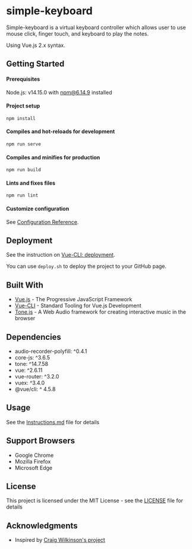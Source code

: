 # simple-keyboard

Simple-keyboard is a virtual keyboard controller which allows user to use mouse click, finger touch, and keyboard to play the notes. 

Using Vue.js 2.x syntax.

## Getting Started

#### Prerequisites

Node.js: v14.15.0 with npm@6.14.9 installed

#### Project setup

```
npm install
```

#### Compiles and hot-reloads for development

```
npm run serve
```

#### Compiles and minifies for production

```
npm run build
```

#### Lints and fixes files

```
npm run lint
```

#### Customize configuration

See [Configuration Reference](https://cli.vuejs.org/config/).

## Deployment

See the instruction on [Vue-CLI: deployment](https://cli.vuejs.org/guide/deployment.html#general-guidelines).

You can use `deploy.sh` to deploy the project to your GitHub page.

## Built With

- [Vue.js](https://vuejs.org/index.html) - The Progressive JavaScript Framework
- [Vue-CLI](https://cli.vuejs.org/) - Standard Tooling for Vue.js Development
- [Tone.js](https://tonejs.github.io/) - A Web Audio framework for creating interactive music in the browser

## Dependencies

+ audio-recorder-polyfill: ^0.4.1
+ core-js: ^3.6.5
+ tone: ^14.7.58
+ vue: ^2.6.11
+ vue-router: ^3.2.0
+ vuex: ^3.4.0
+ @vue/cli: ^ 4.5.8


## Usage

See the [Instructions.md](https://github.com/JaneShaosyx/simple-keyboard/blob/master/Instructions.md) file for details

## Support Browsers

+ Google Chrome
+ Mozilla Firefox
+ Microsoft Edge

## License

This project is licensed under the MIT License - see the [LICENSE](https://github.com/JaneShaosyx/simple-keyboard/blob/master/LICENSE) file for details

## Acknowledgments

- Inspired by [Craig Wilkinson's project](https://crwi.uk/apps/synth/)

